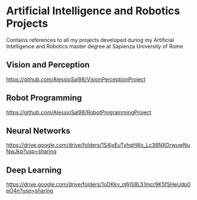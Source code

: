 # Artificial Intelligence and Robotics Projects
Contains references to all my projects developed during my Artificial Intelligence and Robotics master degree at Sapienza University of Rome

## Vision and Perception
https://github.com/AlessioSal98/VisionPerceptionProject

## Robot Programming
https://github.com/AlessioSal98/RobotProgrammingProject


## Neural Networks
https://drive.google.com/drive/folders/1S4jxEuTyhqhWo_Lc36NXOrwuwNuNwJkp?usp=sharing

## Deep Learning
https://drive.google.com/drive/folders/1uDKky_oWjS8L51mcr9K5fSHeUdp0pO4n?usp=sharing
